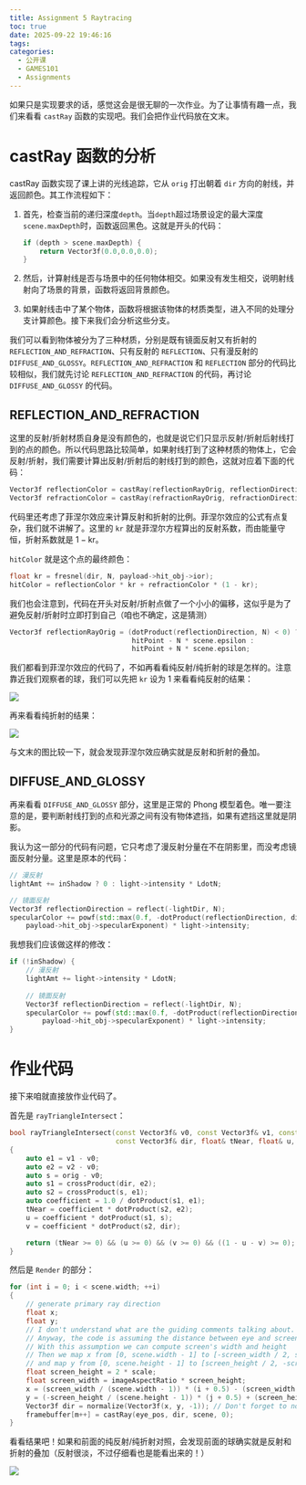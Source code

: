 ```yaml
---
title: Assignment 5 Raytracing
toc: true
date: 2025-09-22 19:46:16
tags:
categories:
  - 公开课
  - GAMES101
  - Assignments
---
```


如果只是实现要求的话，感觉这会是很无聊的一次作业。为了让事情有趣一点，我们来看看 `castRay` 函数的实现吧。我们会把作业代码放在文末。

# castRay 函数的分析

castRay 函数实现了课上讲的光线追踪，它从 `orig` 打出朝着 `dir` 方向的射线，并返回颜色。其工作流程如下：

1. 首先，检查当前的递归深度`depth`。当`depth`超过场景设定的最大深度`scene.maxDepth`时，函数返回黑色。这就是开头的代码：

    ```cpp
    if (depth > scene.maxDepth) {
        return Vector3f(0.0,0.0,0.0);
    }
    ```

2. 然后，计算射线是否与场景中的任何物体相交。如果没有发生相交，说明射线射向了场景的背景，函数将返回背景颜色。

3. 如果射线击中了某个物体，函数将根据该物体的材质类型，进入不同的处理分支计算颜色。接下来我们会分析这些分支。

我们可以看到物体被分为了三种材质，分别是既有镜面反射又有折射的 `REFLECTION_AND_REFRACTION`、只有反射的 `REFLECTION`、只有漫反射的 `DIFFUSE_AND_GLOSSY`。`REFLECTION_AND_REFRACTION` 和 `REFLECTION` 部分的代码比较相似，我们就先讨论 `REFLECTION_AND_REFRACTION` 的代码，再讨论 `DIFFUSE_AND_GLOSSY` 的代码。

## REFLECTION_AND_REFRACTION

这里的反射/折射材质自身是没有颜色的，也就是说它们只显示反射/折射后射线打到的点的颜色。所以代码思路比较简单，如果射线打到了这种材质的物体上，它会反射/折射，我们需要计算出反射/折射后的射线打到的颜色，这就对应着下面的代码：

```cpp
Vector3f reflectionColor = castRay(reflectionRayOrig, reflectionDirection, scene, depth + 1);
Vector3f refractionColor = castRay(refractionRayOrig, refractionDirection, scene, depth + 1);
```

代码里还考虑了菲涅尔效应来计算反射和折射的比例。菲涅尔效应的公式有点复杂，我们就不讲解了。这里的 `kr` 就是菲涅尔方程算出的反射系数，而由能量守恒，折射系数就是 $1-\text{kr}$。

`hitColor` 就是这个点的最终颜色：

```cpp
float kr = fresnel(dir, N, payload->hit_obj->ior);
hitColor = reflectionColor * kr + refractionColor * (1 - kr);
```

我们也会注意到，代码在开头对反射/折射点做了一个小小的偏移，这似乎是为了避免反射/折射时立即打到自己（咱也不确定，这是猜测）

```cpp
Vector3f reflectionRayOrig = (dotProduct(reflectionDirection, N) < 0) ?
                              hitPoint - N * scene.epsilon :
                              hitPoint + N * scene.epsilon;
```

我们都看到菲涅尔效应的代码了，不如再看看纯反射/纯折射的球是怎样的。注意靠近我们观察者的球，我们可以先把 `kr` 设为 1 来看看纯反射的结果：

![](/images/learning/open-course/GAMES101/Assignments/hw5/reflection_only.png)

再来看看纯折射的结果：

![](/images/learning/open-course/GAMES101/Assignments/hw5/refraction_only.png)

与文末的图比较一下，就会发现菲涅尔效应确实就是反射和折射的叠加。

## DIFFUSE_AND_GLOSSY

再来看看 `DIFFUSE_AND_GLOSSY` 部分，这里是正常的 Phong 模型着色。唯一要注意的是，要判断射线打到的点和光源之间有没有物体遮挡，如果有遮挡这里就是阴影。

我认为这一部分的代码有问题，它只考虑了漫反射分量在不在阴影里，而没考虑镜面反射分量。这里是原本的代码：

```cpp
// 漫反射
lightAmt += inShadow ? 0 : light->intensity * LdotN;

// 镜面反射
Vector3f reflectionDirection = reflect(-lightDir, N);
specularColor += powf(std::max(0.f, -dotProduct(reflectionDirection, dir)),
    payload->hit_obj->specularExponent) * light->intensity;
```

我想我们应该做这样的修改：

```cpp
if (!inShadow) {
    // 漫反射
    lightAmt += light->intensity * LdotN;
    
    // 镜面反射
    Vector3f reflectionDirection = reflect(-lightDir, N);
    specularColor += powf(std::max(0.f, -dotProduct(reflectionDirection, dir)),
        payload->hit_obj->specularExponent) * light->intensity;
}
```

# 作业代码

接下来咱就直接放作业代码了。

首先是 `rayTriangleIntersect`：

```cpp
bool rayTriangleIntersect(const Vector3f& v0, const Vector3f& v1, const Vector3f& v2, const Vector3f& orig,
                          const Vector3f& dir, float& tNear, float& u, float& v)
{
    auto e1 = v1 - v0;
    auto e2 = v2 - v0;
    auto s = orig - v0;
    auto s1 = crossProduct(dir, e2);
    auto s2 = crossProduct(s, e1);
    auto coefficient = 1.0 / dotProduct(s1, e1);
    tNear = coefficient * dotProduct(s2, e2);
    u = coefficient * dotProduct(s1, s);
    v = coefficient * dotProduct(s2, dir);

    return (tNear >= 0) && (u >= 0) && (v >= 0) && ((1 - u - v) >= 0);
}
```

然后是 `Render` 的部分：

```cpp
for (int i = 0; i < scene.width; ++i)
{
    // generate primary ray direction
    float x;
    float y;
    // I don't understand what are the guiding comments talking about.
    // Anyway, the code is assuming the distance between eye and screen is one, since abs(dir.z) == 1
    // With this assumption we can compute screen's width and height
    // Then we map x from [0, scene.width - 1] to [-screen_width / 2, screenwidth / 2]
    // and map y from [0, scene.height - 1] to [screen_height / 2, -screen_height / 2]
    float screen_height = 2 * scale;
    float screen_width = imageAspectRatio * screen_height;    
    x = (screen_width / (scene.width - 1)) * (i + 0.5) - (screen_width / 2.0);
    y = (-screen_height / (scene.height - 1)) * (j + 0.5) + (screen_height / 2.0);
    Vector3f dir = normalize(Vector3f(x, y, -1)); // Don't forget to normalize this direction!
    framebuffer[m++] = castRay(eye_pos, dir, scene, 0);
}
```

看看结果吧！如果和前面的纯反射/纯折射对照，会发现前面的球确实就是反射和折射的叠加（反射很淡，不过仔细看也是能看出来的！）

![](/images/learning/open-course/GAMES101/Assignments/hw5/binary.png)